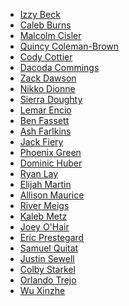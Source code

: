 * [Izzy Beck]()
* [Caleb Burns]()
* [Malcolm Cisler](https://github.com/DatCancerousBoi)
* [Quincy Coleman-Brown]()
* [Cody Cottier](https://github.com/taxfraud)
* [Dacoda Commings](https://github.com/Daco10)
* [Zack Dawson](https://github.com/TangJunqian)
* [Nikko Dionne](https://github.com/Nikkodionn77)
* [Sierra Doughty]()
* [Lemar Encio]()
* [Ben Fassett]()
* [Ash Farlkins]()
* [Jack Fiery](https://github.com/JMF1011)
* [Phoenix Green]()
* [Dominic Huber]()
* [Ryan Lay](https://github.com/mrclean123)
* [Elijah Martin]()
* [Allison Maurice](https://github.com/allisonmaurice)
* [River Meigs](https://github.com/b3n15)
* [Kaleb Metz]()
* [Joey O'Hair](https://github.com/StudMasterMikey)
* [Eric Prestegard](https://github.com/PrestegardE7)
* [Samuel Quitat]()
* [Justin Sewell](https://github.com/Starfighter36)
* [Colby Starkel](https://github.com/ColbyStarkel)
* [Orlando Trejo](https://github.com/xXOrlandoTrejoXx)
* [Wu Xinzhe](https://github.com/XinzheWu3000)
